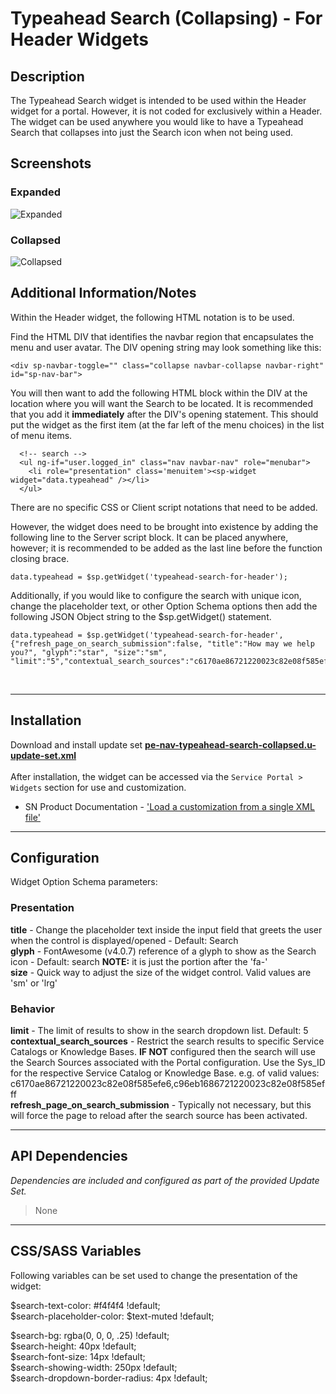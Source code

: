 # Typeahead Search (Collapsing) - For Header Widgets

## Description

The Typeahead Search widget is intended to be used within the Header widget for a portal. However, it is not coded for exclusively within a Header.  The widget can be used anywhere you would like to have a Typeahead Search that collapses into just the Search icon when not being used.

## Screenshots
### Expanded
![Expanded](https://raw.githubusercontent.com/platform-experience/serviceportal-widget-library/master/src/pe-nav-typeahead-search-collapsed/images/default.png)
### Collapsed
![Collapsed](https://raw.githubusercontent.com/platform-experience/serviceportal-widget-library/master/src/pe-nav-typeahead-search-collapsed/images/collapsed.png)

## Additional Information/Notes

Within the Header widget, the following HTML notation is to be used.

Find the HTML DIV that identifies the navbar region that encapsulates the menu and user avatar.
The DIV opening string may look something like this:
```
<div sp-navbar-toggle="" class="collapse navbar-collapse navbar-right" id="sp-nav-bar">
```

You will then want to add the following HTML block within the DIV at the location where you will want the Search to be located.
It is recommended that you add it **immediately** after the DIV's opening statement. This should put the widget as the first item (at the far left of the menu choices) in the list of menu items.
```
  <!-- search -->
  <ul ng-if="user.logged_in" class="nav navbar-nav" role="menubar">
    <li role="presentation" class='menuitem'><sp-widget widget="data.typeahead" /></li>
  </ul>
```

There are no specific CSS or Client script notations that need to be added.

However, the widget does need to be brought into existence by adding the following line to the Server script block.
It can be placed anywhere, however; it is recommended to be added as the last line before the function closing brace.

```
data.typeahead = $sp.getWidget('typeahead-search-for-header');
```

Additionally, if you would like to configure the search with unique icon, change the placeholder text, or other Option Schema options then add the following JSON Object string to the $sp.getWidget() statement.
```
data.typeahead = $sp.getWidget('typeahead-search-for-header',{"refresh_page_on_search_submission":false, "title":"How may we help you?", "glyph":"star", "size":"sm", "limit":"5","contextual_search_sources":"c6170ae86721220023c82e08f585efe6,c96eb1686721220023c82e08f585efff"});
```
<br/>

---
## Installation
Download and install update set **[pe-nav-typeahead-search-collapsed.u-update-set.xml](https://github.com/platform-experience/serviceportal-widget-library/blob/master/src/pe-nav-typeahead-search-collapsed/pe-nav-typeahead-search-collapsed.u-update-set.xml)** <br/><br/>
After installation, the widget can be accessed via the `Service Portal > Widgets` section for use and customization.<br/>
* SN Product Documentation - ['Load a customization from a single XML file'](https://docs.servicenow.com/bundle/kingston-application-development/page/build/system-update-sets/task/t_SaveAnUpdateSetAsAnXMLFile.html)

---
## Configuration
Widget Option Schema parameters:

### Presentation
**title** - Change the placeholder text inside the input field that greets the user when the control is displayed/opened - Default: Search <br/>
**glyph** - FontAwesome (v4.0.7) reference of a glyph to show as the Search icon - Default: search  **NOTE:** it is just the portion after the 'fa-' <br/>
**size** - Quick way to adjust the size of the widget control.  Valid values are 'sm' or 'lrg'<br/>

### Behavior
**limit** - The limit of results to show in the search dropdown list. Default: 5<br/>
**contextual_search_sources** - Restrict the search results to specific Service Catalogs or Knowledge Bases. **IF NOT** configured then the search will use the Search Sources associated with the Portal configuration.  Use the Sys_ID for the respective Service Catalog or Knowledge Base. e.g. of valid values: c6170ae86721220023c82e08f585efe6,c96eb1686721220023c82e08f585efff<br/>
**refresh_page_on_search_submission** - Typically not necessary, but this will force the page to reload after the search source has been activated.<br/>

---
## API Dependencies
<i>Dependencies are included and configured as part of the provided Update Set.</i>
> None

---
## CSS/SASS Variables
Following variables can be set used to change the presentation of the widget:

$search-text-color: #f4f4f4  !default; <br/>
$search-placeholder-color: $text-muted !default;<br/>

$search-bg: rgba(0, 0, 0, .25) !default;<br/>
$search-height: 40px !default;<br/>
$search-font-size: 14px !default;<br/>
$search-showing-width: 250px !default;<br/>
$search-dropdown-border-radius: 4px !default;<br/>
